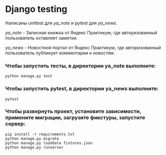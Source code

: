 # Django testing

Написаны unittest для *ya_note* и pytest для *ya_news*.

*ya_note* - Записная книжка от Яндекс Практикум, где авторизованный пользователь оставляет заметки.

*ya_news* - Новостной портал от Яндекс Практикум, где авторизованный пользователь публикует комментарии к новостям.

### Чтобы запустить тесты, в директории ya_note выполните:

```
python manage.py test
```

### Чтобы запустить pytest, в директории ya_news выполните:

```
pytest
```

### Чтобы развернуть проект, установите зависимости, примените миграции, загрузите фикстуры, запустите сервер:

```
pip install -r requirements.txt
python manage.py migrate
python manage.py loaddata fixtures.json
python manage.py runserver
```
